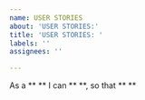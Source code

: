 ```yaml
---
name: USER STORIES
about: 'USER STORIES:'
title: 'USER STORIES: '
labels: ''
assignees: ''

---
```


As a **  ** I can **  **, so that **  **
